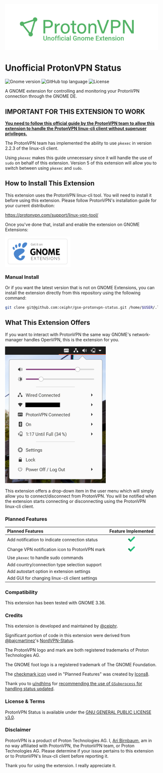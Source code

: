 <p align="center">
  <img src="assets/readme-banner.png">
</p>

# Unofficial ProtonVPN Status

![Gnome version](https://img.shields.io/badge/gnome-3.36-blue?logo=gnome&logoColor=white) ![GitHub top language](https://img.shields.io/github/languages/top/ceiphr/gnome-protonvpn-status) ![License](https://img.shields.io/github/license/ceiphr/gnome-protonvpn-status)

A GNOME extension for controlling and monitoring your ProtonVPN connection through the GNOME DE.

## **IMPORTANT FOR THIS EXTENSION TO WORK**

[**You need to follow this official guide by the ProtonVPN team to allow this extension to handle the ProtonVPN linux-cli client without superuser privileges.**](https://github.com/ProtonVPN/linux-cli/blob/master/USAGE.md#disable-sudo-password-query)

The ProtonVPN team has implemented the ability to use `pkexec` in version 2.2.3 of the linux-cli client.

Using `pkexec` makes this guide unnecessary since it will handle the use of `sudo` on behalf of this extension. Version 5 of this extension will allow you to switch between using `pkexec` and `sudo`.

## How to Install This Extension

This extension uses the ProtonVPN linux-cli tool. You will need to install it before using this extension. Please follow ProtonVPN's installation guide for your current distribution:

<https://protonvpn.com/support/linux-vpn-tool/>

Once you've done that, install and enable the extension on GNOME Extensions:

[<img src="assets/get-it-on-ego.svg?sanitize=true" alt="Get it on GNOME Extensions" height="100" align="middle">][ego]

[ego]: https://extensions.gnome.org/extension/3133/protonvpn-status/

### Manual Install

Or if you want the latest version that is not on GNOME Extensions, you can install the extension directly from this repository using the following command:

```bash
git clone git@github.com:ceiphr/gse-protonvpn-status.git /home/$USER/.local/share/gnome-shell/extensions/protonvpn-status@ceiphr.com
```

## What This Extension Offers

If you want to interact with ProtonVPN the same way GNOME's network-manager handles OpenVPN, this is the extension for you.

![screenshot preview](assets/preview.png)

This extension offers a drop-down item in the user menu which will simply allow you to connect/disconnect from ProtonVPN. You will be notified when the extension starts connecting or disconnecting using the ProtonVPN linux-cli client.

### Planned Features

<!-- 
Some suggestions are from here:
https://www.reddit.com/r/gnome/comments/gshaj5/a_gnome_extension_for_handling_the_protonvpn_cli/fs71jfo?utm_source=share&utm_medium=web2x 
-->
| Planned Features                               |                 Feature Implemented                  |
| :--------------------------------------------- | :--------------------------------------------------: |
| Add notification to indicate connection status | <img src="assets/done.png" alt="Done" width="24px"/> |
| Change VPN notification icon to ProtonVPN mark | <img src="assets/done.png" alt="Done" width="24px"/> |
| Use `pkexec` to handle sudo commands           |                                                      |
| Add country/connection type selection support  |                                                      |
| Add autostart option in extension settings     |                                                      |
| Add GUI for changing linux-cli client settings |                                                      |

### Compatibility

This extension has been tested with GNOME 3.36.

### Credits

This extension is developed and maintained by [@ceiphr](https://github.com/ceiphr).

Significant portion of code in this extension were derived from [@bajcmartinez](https://github.com/bajcmartinez)'s [NordVPN-Status](https://github.com/bajcmartinez/nordvpn-status).

The ProtonVPN logo and mark are both registered trademarks of Proton Technologies AG.

The GNOME foot logo is a registered trademark of The GNOME Foundation.

The [checkmark icon](https://icons8.com/icons/set/checkmark) used in "Planned Features" was created by [Icons8](https://icons8.com).

Thank you to [u/ndhlms](https://www.reddit.com/user/ndhlms/) for [recommending the use of `GSubprocess` for handling status updated](https://www.reddit.com/r/gnome/comments/gqvgeu/glibspawn_command_line_sync_performance_question/frwgd5y?utm_source=share&utm_medium=web2x).

### License & Terms

ProtonVPN Status is available under the [GNU GENERAL PUBLIC LICENSE v3.0](LICENSE).

### Disclaimer

ProtonVPN is a product of Proton Technologies AG. I, [Ari Birnbaum](https://www.ceiphr.com/), am in no way affiliated with ProtonVPN, the ProtonVPN team, or Proton Technologies AG. Please determine if your issue pertains to this extension or to ProtonVPN's linux-cli client before reporting it.

Thank you for using the extension. I really appreciate it.
